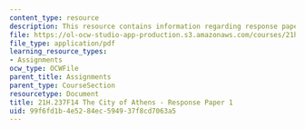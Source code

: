 ```yaml
---
content_type: resource
description: This resource contains information regarding response paper 1.
file: https://ol-ocw-studio-app-production.s3.amazonaws.com/courses/21h-237-the-city-of-athens-in-the-age-of-pericles-fall-2014/99f6fd1b4e5284ec594937f8cd7063a5_MIT21H_237F14_Response1.pdf
file_type: application/pdf
learning_resource_types:
- Assignments
ocw_type: OCWFile
parent_title: Assignments
parent_type: CourseSection
resourcetype: Document
title: 21H.237F14 The City of Athens - Response Paper 1
uid: 99f6fd1b-4e52-84ec-5949-37f8cd7063a5
---
```

